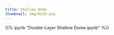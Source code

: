 ```yaml
---
title: Shallow Dome
thumbnail: img/DLSD.png
---
```



{{% ipynb "Double-Layer Shallow Dome.ipynb" %}}

